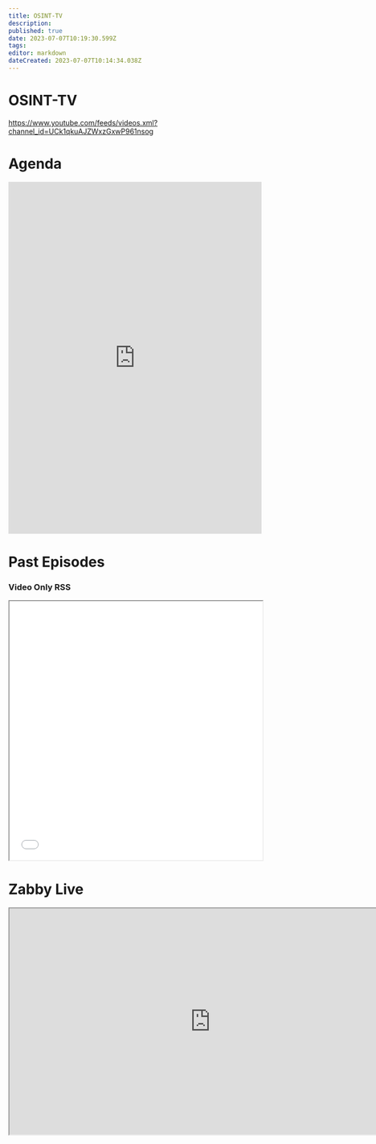 ```yaml
---
title: OSINT-TV
description: 
published: true
date: 2023-07-07T10:19:30.599Z
tags: 
editor: markdown
dateCreated: 2023-07-07T10:14:34.038Z
---
```


# OSINT-TV
https://www.youtube.com/feeds/videos.xml?channel_id=UCk1qkuAJZWxzGxwP961nsog


# Agenda
<iframe frameborder="0" height="700" src="https://teamup.com/kscrwzxdtxx284gqe7?view=l&amp;sidepanel=c&amp;showTitle=0&amp;showLogo=0&amp;showProfileAndInfo=0" width="100%"></iframe></div>


# Past Episodes
<h3>Video Only RSS</h3>
<iframe width="100%" height="515" src="//rss2html.osintukraine.com/?url=https://www.youtube.com/feeds/videos.xml?channel_id=UCk1qkuAJZWxzGxwP961nsog
&detail=25&showtitle=false&type=html"></iframe>

# Zabby Live

<div class="elementor-shortcode"><div class="epyt-video-wrapper"><iframe id="_ytid_78169" width="800" height="450" data-origwidth="800" data-origheight="450" src="https://www.youtube.com/embed/live_stream?enablejsapi=1&channel=UCxc2Kkmuc8-BXVEQ82ChVow&autoplay=0&cc_load_policy=0&cc_lang_pref=&iv_load_policy=1&modestbranding=1&rel=0&fs=1&playsinline=0&autohide=2&theme=dark&color=red&controls=1&" class="__youtube_prefs__  epyt-live-channel  no-lazyload" title="YouTube player" allow="accelerometer; autoplay; clipboard-write; encrypted-media; gyroscope; picture-in-picture" allowfullscreen data-no-lazy="1" data-skipgform_ajax_framebjll></iframe></div></div>